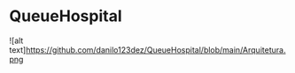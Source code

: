 # QueueHospital

![alt text]https://github.com/danilo123dez/QueueHospital/blob/main/Arquitetura.png
